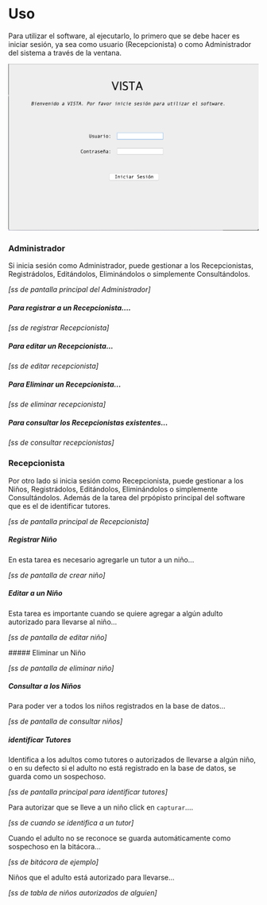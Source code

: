 # Uso

Para utilizar el software, al ejecutarlo, lo primero que se debe hacer es iniciar sesión, ya sea como usuario (Recepcionista) o como Administrador del sistema a través de la ventana.

![](/Manuales/ss/inicioSesion.png)

### Administrador

Si inicia sesión como Administrador, puede gestionar a los Recepcionistas, Registrádolos, Editándolos, Eliminándolos o simplemente Consultándolos.

_[ss de pantalla principal del Administrador]_

##### Para registrar a un Recepcionista....

_[ss de registrar Recepcionista]_

##### Para editar un Recepcionista...

_[ss de editar recepcionista]_

##### Para Eliminar un Recepcionista...

_[ss de eliminar recepcionista]_

##### Para consultar los Recepcionistas existentes...

_[ss de consultar recepcionistas]_

### Recepcionista

Por otro lado si inicia sesión como Recepcionista, puede gestionar a los Niños, Registrádolos, Editándolos, Eliminándolos o simplemente Consultándolos. Además de la tarea del prpópisto principal del software que es el de identificar tutores.

_[ss de pantalla principal de Recepcionista]_

##### Registrar Niño

En esta tarea es necesario agregarle un tutor a un niño...

_[ss de pantalla de crear niño]_

##### Editar a un Niño

Esta tarea es importante cuando se quiere agregar a algún adulto autorizado para llevarse al niño...

_[ss de pantalla de editar niño]_

##### Eliminar un Niño

_[ss de pantalla de eliminar niño]_

##### Consultar a los Niños

Para poder ver a todos los niños registrados en la base de datos...

_[ss de pantalla de consultar niños]_

##### identificar Tutores

Identifica a los adultos como tutores o autorizados de llevarse a algún niño, o en su defecto si el adulto no está registrado en la base de datos, se guarda como un sospechoso.

_[ss de pantalla principal para identificar tutores]_

Para autorizar que se lleve a un niño click en `capturar`....

_[ss de cuando se identifica a un tutor]_

Cuando el adulto no se reconoce se guarda automáticamente como sospechoso en la bitácora...

_[ss de bitácora de ejemplo]_

Niños que el adulto está autorizado para llevarse...

_[ss de tabla de niños autorizados de alguien]_
